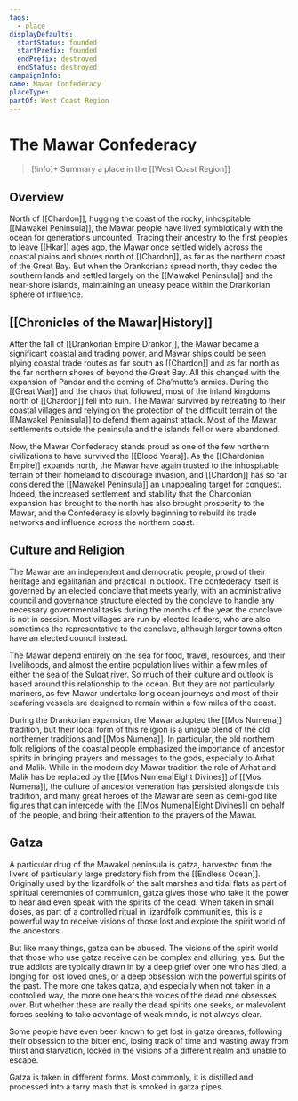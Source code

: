 ```yaml
---
tags:
  - place
displayDefaults:
  startStatus: founded
  startPrefix: founded
  endPrefix: destroyed
  endStatus: destroyed
campaignInfo: 
name: Mawar Confederacy
placeType: 
partOf: West Coast Region
---
```

# The Mawar Confederacy
>[!info]+ Summary
> a place in the [[West Coast Region]]

## Overview

North of [[Chardon]], hugging the coast of the rocky, inhospitable [[Mawakel Peninsula]], the Mawar people have lived symbiotically with the ocean for generations uncounted. Tracing their ancestry to the first peoples to leave [[Hkar]] ages ago, the Mawar once settled widely across the coastal plains and shores north of [[Chardon]], as far as the northern coast of the Great Bay. But when the Drankorians spread north, they ceded the southern lands and settled largely on the [[Mawakel Peninsula]] and the near-shore islands, maintaining an uneasy peace within the Drankorian sphere of influence.
## [[Chronicles of the Mawar|History]]

After the fall of [[Drankorian Empire|Drankor]], the Mawar became a significant coastal and trading power, and Mawar ships could be seen plying coastal trade routes as far south as [[Chardon]] and as far north as the far northern shores of beyond the Great Bay. All this changed with the expansion of Pandar and the coming of Cha’mutte’s armies. During the [[Great War]] and the chaos that followed, most of the inland kingdoms north of [[Chardon]] fell into ruin. The Mawar survived by retreating to their coastal villages and relying on the protection of the difficult terrain of the [[Mawakel Peninsula]] to defend them against attack. Most of the Mawar settlements outside the peninsula and the islands fell or were abandoned.

Now, the Mawar Confederacy stands proud as one of the few northern civilizations to have survived the [[Blood Years]]. As the [[Chardonian Empire]] expands north, the Mawar have again trusted to the inhospitable terrain of their homeland to discourage invasion, and [[Chardon]] has so far considered the [[Mawakel Peninsula]] an unappealing target for conquest. Indeed, the increased settlement and stability that the Chardonian expansion has brought to the north has also brought prosperity to the Mawar, and the Confederacy is slowly beginning to rebuild its trade networks and influence across the northern coast.

## Culture and Religion

The Mawar are an independent and democratic people, proud of their heritage and egalitarian and practical in outlook. The confederacy itself is governed by an elected conclave that meets yearly, with an administrative council and governance structure elected by the conclave to handle any necessary governmental tasks during the months of the year the conclave is not in session. Most villages are run by elected leaders, who are also sometimes the representative to the conclave, although larger towns often have an elected council instead. 

The Mawar depend entirely on the sea for food, travel, resources, and their livelihoods, and almost the entire population lives within a few miles of either the sea of the Sulqat river. So much of their culture and outlook is based around this relationship to the ocean. But they are not particularly mariners, as few Mawar undertake long ocean journeys and most of their seafaring vessels are designed to remain within a few miles of the coast. 

During the Drankorian expansion, the Mawar adopted the [[Mos Numena]] tradition, but their local form of this religion is a unique blend of the old northerner traditions and [[Mos Numena]]. In particular, the old northern folk religions of the coastal people emphasized the importance of ancestor spirits in bringing prayers and messages to the gods, especially to Arhat and Malik. While in the modern day Mawar tradition the role of Arhat and Malik has be replaced by the [[Mos Numena|Eight Divines]] of [[Mos Numena]], the culture of ancestor veneration has persisted alongside this tradition, and many great heroes of the Mawar are seen as demi-god like figures that can intercede with the [[Mos Numena|Eight Divines]] on behalf of the people, and bring their attention to the prayers of the Mawar.

## Gatza

A particular drug of the Mawakel peninsula is gatza, harvested from the livers of particularly large predatory fish from the [[Endless Ocean]]. Originally used by the lizardfolk of the salt marshes and tidal flats as part of spiritual ceremonies of communion, gatza gives those who take it the power to hear and even speak with the spirits of the dead. When taken in small doses, as part of a controlled ritual in lizardfolk communities, this is a powerful way to receive visions of those lost and explore the spirit world of the ancestors. 

But like many things, gatza can be abused. The visions of the spirit world that those who use gatza receive can be complex and alluring, yes. But the true addicts are typically drawn in by a deep grief over one who has died, a longing for lost loved ones, or a deep obsession with the powerful spirits of the past. The more one takes gatza, and especially when not taken in a controlled way, the more one hears the voices of the dead one obsesses over. But whether these are really the dead spirits one seeks, or malevolent forces seeking to take advantage of weak minds, is not always clear. 

Some people have even been known to get lost in gatza dreams, following their obsession to the bitter end, losing track of time and wasting away from thirst and starvation, locked in the visions of a different realm and unable to escape.

Gatza is taken in different forms. Most commonly, it is distilled and processed into a tarry mash that is smoked in gatza pipes.